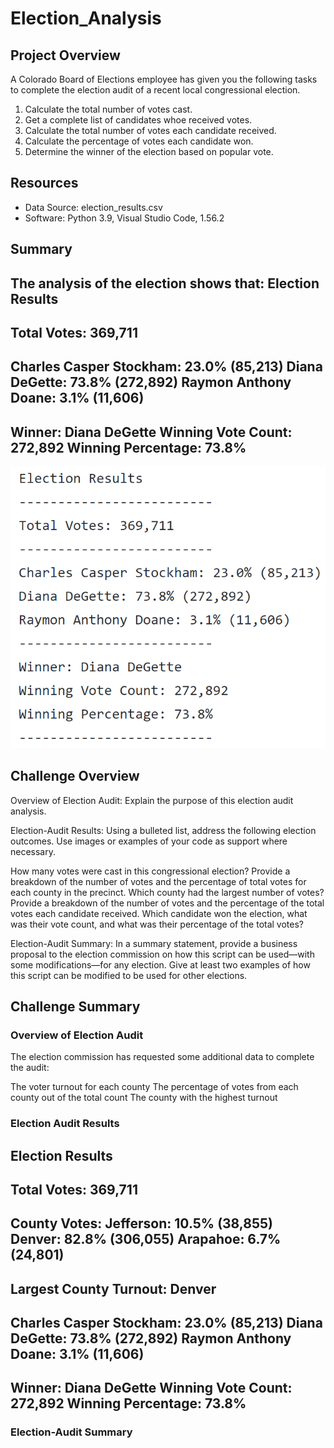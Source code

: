 # Election_Analysis

## Project Overview
A Colorado Board of Elections employee has given you the following tasks to complete the election audit of a recent local congressional election.

1. Calculate the total number of votes cast.
2. Get a complete list of candidates whoe received votes.
3. Calculate the total number of votes each candidate received.
4. Calculate the percentage of votes each candidate won.
5. Determine the winner of the election based on popular vote.

## Resources
- Data Source: election_results.csv
- Software: Python 3.9, Visual Studio Code, 1.56.2

## Summary
The analysis of the election shows that:
Election Results
-------------------------
Total Votes: 369,711
-------------------------
Charles Casper Stockham: 23.0% (85,213)
Diana DeGette: 73.8% (272,892)
Raymon Anthony Doane: 3.1% (11,606)
-------------------------
Winner: Diana DeGette
Winning Vote Count: 272,892
Winning Percentage: 73.8%
-------------------------

![election-analysis](https://github.com/smacpherson2021/Election_Analysis/blob/main/analysis/election-analysis.PNG)

## Challenge Overview
Overview of Election Audit: Explain the purpose of this election audit analysis.

Election-Audit Results: Using a bulleted list, address the following election outcomes. Use images or examples of your code as support where necessary.

How many votes were cast in this congressional election?
Provide a breakdown of the number of votes and the percentage of total votes for each county in the precinct.
Which county had the largest number of votes?
Provide a breakdown of the number of votes and the percentage of the total votes each candidate received.
Which candidate won the election, what was their vote count, and what was their percentage of the total votes?

Election-Audit Summary: In a summary statement, provide a business proposal to the election commission on how this script can be used—with some modifications—for any election. Give at least two examples of how this script can be modified to be used for other elections.

## Challenge Summary

### Overview of Election Audit
The election commission has requested some additional data to complete the audit:

The voter turnout for each county
The percentage of votes from each county out of the total count
The county with the highest turnout

### Election Audit Results
Election Results
-------------------------
Total Votes: 369,711
-------------------------
County Votes:
Jefferson: 10.5% (38,855)
Denver: 82.8% (306,055)
Arapahoe: 6.7% (24,801)
-------------------------
Largest County Turnout: Denver
-------------------------
Charles Casper Stockham: 23.0% (85,213)
Diana DeGette: 73.8% (272,892)
Raymon Anthony Doane: 3.1% (11,606)
-------------------------
Winner: Diana DeGette
Winning Vote Count: 272,892
Winning Percentage: 73.8%
-------------------------

### Election-Audit Summary
